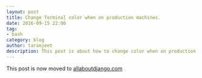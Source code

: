 ```yaml
---
layout: post
title: Change Terminal color when on production machines.
date: 2016-09-15 22:00
tag:
- bash
category: blog
author: taranjeet
description: This post is about how to change color when on production machines.
---
```


This post is now moved to [allaboutdjango.com](https://allaboutdjango.com/change-terminal-color-when-on-production-machines/)
